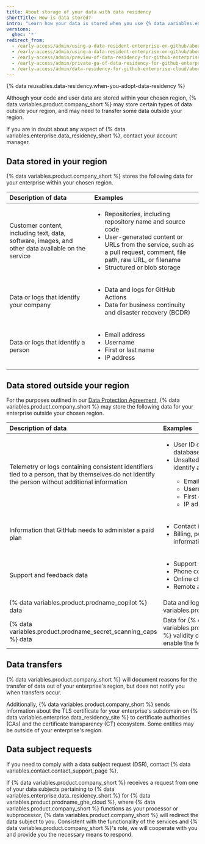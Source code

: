 ```yaml
---
title: About storage of your data with data residency
shortTitle: How is data stored?
intro: "Learn how your data is stored when you use {% data variables.enterprise.data_residency %}."
versions:
  ghec: '*'
redirect_from:
  - /early-access/admin/using-a-data-resident-enterprise-on-github/about-data-locality
  - /early-access/admin/using-a-data-resident-enterprise-on-github/about-data-residency
  - /early-access/admin/preview-of-data-residency-for-github-enterprise/about-data-residency-in-the-european-union
  - /early-access/admin/private-ga-of-data-residency-for-github-enterprise-cloud/about-data-residency-in-the-european-union
  - /early-access/admin/data-residency-for-github-enterprise-cloud/about-data-residency-in-the-european-union
---
```


{% data reusables.data-residency.when-you-adopt-data-residency %}

Although your code and user data are stored within your chosen region, {% data variables.product.company_short %} may store certain types of data outside your region, and may need to transfer some data outside your region.

If you are in doubt about any aspect of {% data variables.enterprise.data_residency_short %}, contact your account manager.

## Data stored in your region

{% data variables.product.company_short %} stores the following data for your enterprise within your chosen region.

| Description of data | Examples |
| :- | :- |
| Customer content, including text, data, software, images, and other data available on the service | <ul><li>Repositories, including repository name and source code</li><li>User-generated content or URLs from the service, such as a pull request, comment, file path, raw URL, or filename</li><li>Structured or blob storage</li></ul> |
| Data or logs that identify your company | <ul><li>Data and logs for GitHub Actions</li><li>Data for business continuity and disaster recovery (BCDR)</li></ul> |
| Data or logs that identify a person | <ul><li>Email address</li><li>Username</li><li>First or last name</li><li>IP address</li></ul> |

## Data stored outside your region

For the purposes outlined in our [Data Protection Agreement](https://github.com/customer-terms/github-data-protection-agreement), {% data variables.product.company_short %} may store the following data for your enterprise outside your chosen region.

| Description of data | Examples |
| :- | :- |
| Telemetry or logs containing consistent identifiers tied to a person, that by themselves do not identify the person without additional information | <ul><li>User ID or GUID as integer value in a database</li><li>Unsalted hash of other data that could identify a person</li><ul><li>Email address</li><li>Username</li><li>First or last name</li><li>IP address</li></ul> |
| Information that GitHub needs to administer a paid plan | <ul><li>Contact information</li><li>Billing, purchase, payment, or license information</li></ul> |
| Support and feedback data | <ul><li>Support requests or case notes</li><li>Phone conversations</li><li>Online chat sessions</li><li>Remote assistance sessions</li></ul> |
| {% data variables.product.prodname_copilot %} data | Data and logs for {% data variables.product.prodname_copilot %} |
| {% data variables.product.prodname_secret_scanning_caps %} data | Data for {% data variables.product.prodname_secret_scanning %} validity checks if you have chosen to enable the feature |

## Data transfers

{% data variables.product.company_short %} will document reasons for the transfer of data out of your enterprise's region, but does not notify you when transfers occur.

Additionally, {% data variables.product.company_short %} sends information about the TLS certificate for your enterprise's subdomain on {% data variables.enterprise.data_residency_site %} to certificate authorities (CAs) and the certificate transparency (CT) ecosystem. Some entities may be outside of your enterprise's region.

## Data subject requests

If you need to comply with a data subject request (DSR), contact {% data variables.contact.contact_support_page %}.

If {% data variables.product.company_short %} receives a request from one of your data subjects pertaining to {% data variables.enterprise.data_residency_short %} for {% data variables.product.prodname_ghe_cloud %}, where {% data variables.product.company_short %} functions as your processor or subprocessor, {% data variables.product.company_short %} will redirect the data subject to you. Consistent with the functionality of the services and {% data variables.product.company_short %}'s role, we will cooperate with you and provide you the necessary means to respond.
